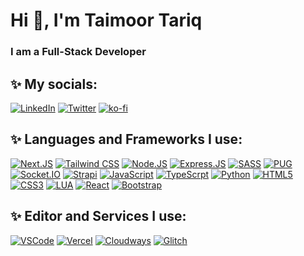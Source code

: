 # Hi 👋, I'm Taimoor Tariq
### I am a Full-Stack Developer
<!-- ![My GitHub stats](https://github-readme-stats.vercel.app/api?username=Taimoor-Tariq&show_icons=true)
![Top Langs](https://github-readme-stats.vercel.app/api/top-langs/?username=Taimoor-Tariq&layout=compact) -->
<!-- <a href="#"><img src="https://metrics.lecoq.io/Taimoor-Tariq?template=classic&base.metadata=0&isocalendar=1&isocalendar.duration=half-year&config.timezone=America%2FNew_York&config.display=columns" width="100%"></a> -->

## ✨ My socials:
[![LinkedIn](https://img.shields.io/badge/LinkedIn-0077B5?style=for-the-badge&logo=linkedin&logoColor=white)](https://www.linkedin.com/in/MuhammadTaimoorTariq)
[![Twitter](https://img.shields.io/badge/Twitter-1DA1F2?style=for-the-badge&logo=twitter&logoColor=white)](https://twitter.com/_TaimoorTariq)
[![ko-fi](https://img.shields.io/badge/Ko--fi-F16061?style=for-the-badge&logo=ko-fi&logoColor=white)](https://ko-fi.com/C0C030IH9)

## ✨ Languages and Frameworks I use:
[![Next.JS](https://img.shields.io/badge/next.js-000000?style=for-the-badge&logo=nextdotjs&logoColor=white)](#)
[![Tailwind CSS](https://img.shields.io/badge/Tailwind_CSS-38B2AC?style=for-the-badge&logo=tailwind-css&logoColor=white)](#)
[![Node.JS](https://img.shields.io/badge/Node.js-339933?style=for-the-badge&logo=nodedotjs&logoColor=white)](#)
[![Express.JS](https://img.shields.io/badge/Express.js-000000?style=for-the-badge&logo=express&logoColor=white)](#)
[![SASS](https://img.shields.io/badge/Sass-CC6699?style=for-the-badge&logo=sass&logoColor=white)](#)
[![PUG](https://img.shields.io/badge/Pug-E3C29B?style=for-the-badge&logo=pug&logoColor=black)](#)
[![Socket.IO](https://img.shields.io/badge/Socket.io-010101?&style=for-the-badge&logo=Socket.io&logoColor=white)](#)
[![Strapi](https://img.shields.io/badge/strapi-2e7eea?style=for-the-badge&logo=strapi&logoColor=white)](#)
[![JavaScript](https://img.shields.io/badge/JavaScript-323330?style=for-the-badge&logo=javascript&logoColor=F7DF1E)](#)
[![TypeScrpt](https://img.shields.io/badge/TypeScript-007ACC?style=for-the-badge&logo=typescript&logoColor=white)](#)
[![Python](https://img.shields.io/badge/Python-FFD43B?style=for-the-badge&logo=python&logoColor=blue)](#)
[![HTML5](https://img.shields.io/badge/HTML5-E34F26?style=for-the-badge&logo=html5&logoColor=white)](#)
[![CSS3](https://img.shields.io/badge/CSS3-1572B6?style=for-the-badge&logo=css3&logoColor=white)](#)
[![LUA](https://img.shields.io/badge/Lua-2C2D72?style=for-the-badge&logo=lua&logoColor=white)](#)
[![React](https://img.shields.io/badge/React-20232A?style=for-the-badge&logo=react&logoColor=61DAFB)](#)
[![Bootstrap](https://img.shields.io/badge/Bootstrap-563D7C?style=for-the-badge&logo=bootstrap&logoColor=white)](#)

## ✨ Editor and Services I use:
[![VSCode](https://img.shields.io/badge/Visual_Studio_Code-0078D4?style=for-the-badge&logo=visual%20studio%20code&logoColor=white)](#)
[![Vercel](https://img.shields.io/badge/Vercel-000000?style=for-the-badge&logo=Vercel&logoColor=white)](#)
[![Cloudways](https://img.shields.io/badge/Cloudways-2C39BD?style=for-the-badge&logo=Cloudways&logoColor=white)](#)
[![Glitch](https://img.shields.io/badge/Glitch-3333FF?style=for-the-badge&logo=Glitch&logoColor=white)](#)

<!-- ## ✨ Featured Repos
[![Readme Card](https://github-readme-stats.vercel.app/api/pin/?username=Taimoor-Tariq&repo=BetterDiscordStuff)](https://github.com/Taimoor-Tariq/BetterDiscordStuff)
[![Readme Card](https://github-readme-stats.vercel.app/api/pin/?username=Taimoor-Tariq&repo=BetterDiscordStuff)](https://github.com/Taimoor-Tariq/BetterDiscordStuff) -->

